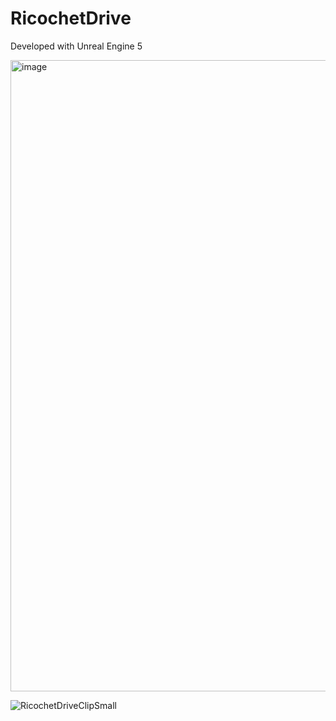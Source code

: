# RicochetDrive

Developed with Unreal Engine 5

<img width="1685" height="1010" alt="image" src="https://github.com/user-attachments/assets/415f8337-2dbd-4a12-93ed-3f5ac5bfbdec" />

![RicochetDriveClipSmall](https://github.com/user-attachments/assets/5f642f55-46c2-4f51-bfd1-fe255e36d84c)
